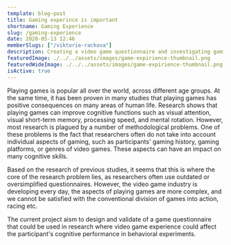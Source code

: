 ```yaml
---
template: blog-post
title: Gaming experince is important
shortname: Gaming Experience
slug: /gaming-experience
date: 2020-05-13 12:46
memberSlugs: ["/viktorie-rackova"]
description: Creating a video game questionnaire and investigating gaming experience on cognition
featuredImage: ./../../assets/images/game-expirience-thumbnail.png
featuredWideImage: ./../../assets/images/game-expirience-thumbnail.png
isActive: true
---
```


Playing games is popular all over the world, across different age groups. At the same time, it has been proven in many studies that playing games has positive consequences on many areas of human life. Research shows that playing games can improve cognitive functions such as visual attention, visual short-term memory, processing speed, and mental rotation. However, most research is plagued by a number of methodological problems. One of these problems is the fact that researchers often do not take into account individual aspects of gaming, such as participants' gaming history, gaming platforms, or genres of video games. These aspects can have an impact on many cognitive skills.

Based on the research of previous studies, it seems that this is where the core of the research problem lies, as researchers often use outdated or oversimplified questionnaires. However, the video game industry is developing every day, the aspects of playing games are more complex, and we cannot be satisfied with the conventional division of games into action, racing etc.

The current project aism to design and validate of a game questionnaire that could be used in research where video game experience could affect the participant's cognitive performance in behavioral experiments.